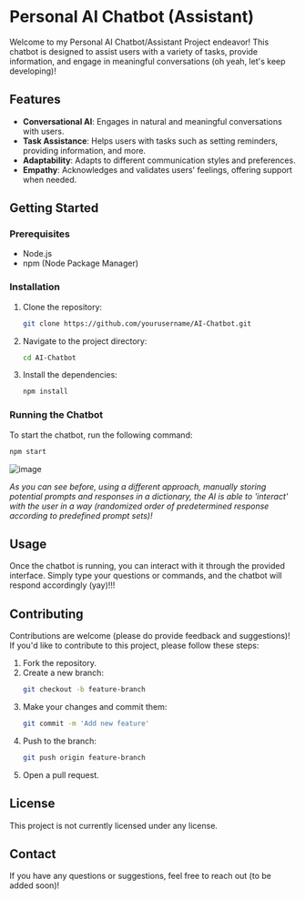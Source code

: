 # Personal AI Chatbot (Assistant) 

Welcome to my Personal AI Chatbot/Assistant Project endeavor! This chatbot is designed to assist users with a variety of tasks, provide information, and engage in meaningful conversations (oh yeah, let's keep developing)!

## Features

- **Conversational AI**: Engages in natural and meaningful conversations with users.
- **Task Assistance**: Helps users with tasks such as setting reminders, providing information, and more.
- **Adaptability**: Adapts to different communication styles and preferences.
- **Empathy**: Acknowledges and validates users' feelings, offering support when needed.

## Getting Started

### Prerequisites

- Node.js
- npm (Node Package Manager)

### Installation

1. Clone the repository:
   ```bash
   git clone https://github.com/yourusername/AI-Chatbot.git
   ```
2. Navigate to the project directory:
   ```bash
   cd AI-Chatbot
   ```
3. Install the dependencies:
   ```bash
   npm install
   ```

### Running the Chatbot

To start the chatbot, run the following command:
```bash
npm start
```

![image](https://github.com/user-attachments/assets/04ce108f-a2c8-47e3-ac8a-c39128b77d91)

*As you can see before, using a different approach, manually storing potential prompts and responses in a dictionary, the AI is able to 'interact' with the user in a way (randomized order of predetermined response according to predefined prompt sets)!* 

## Usage

Once the chatbot is running, you can interact with it through the provided interface. Simply type your questions or commands, and the chatbot will respond accordingly (yay)!!! 

## Contributing

Contributions are welcome (please do provide feedback and suggestions)! If you'd like to contribute to this project, please follow these steps:

1. Fork the repository.
2. Create a new branch:
   ```bash
   git checkout -b feature-branch
   ```
3. Make your changes and commit them:
   ```bash
   git commit -m 'Add new feature'
   ```
4. Push to the branch:
   ```bash
   git push origin feature-branch
   ```
5. Open a pull request.

## License

This project is not currently licensed under any license. 

## Contact

If you have any questions or suggestions, feel free to reach out (to be added soon)! 
